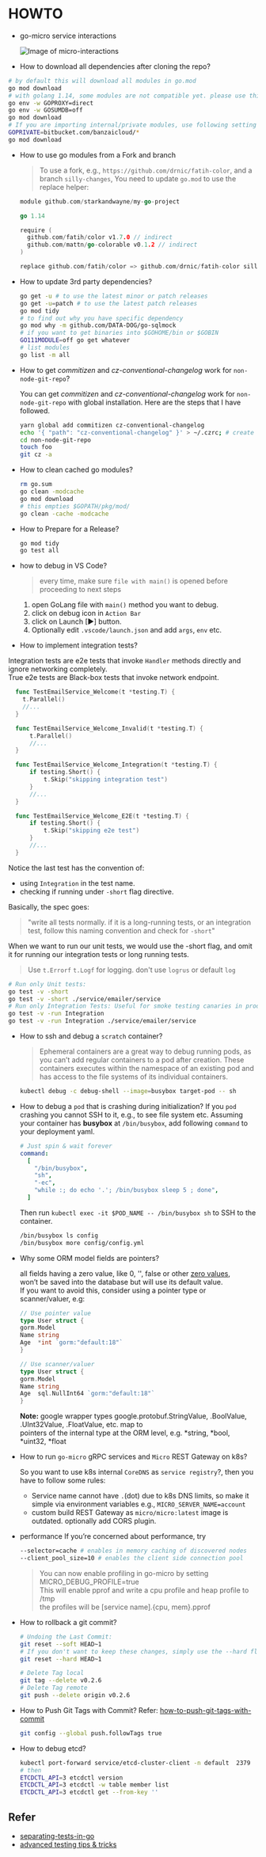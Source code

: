 # HOWTO

- go-micro service interactions

  ![Image of micro-interactions](../images/micro-interactions.png)

- How to download all dependencies after cloning the repo?

```bash
# by default this will download all modules in go.mod
go mod download
# with golang 1.14, some modules are not compatible yet. please use this as temp solution.
go env -w GOPROXY=direct
go env -w GOSUMDB=off
go mod download
# If you are importing internal/private modules, use following setting with `go mod download`
GOPRIVATE=bitbucket.com/banzaicloud/*
go mod download
```

- How to use go modules from a Fork and branch

  > To use a fork, e.g., `https://github.com/drnic/fatih-color`, and a branch `silly-changes`, You need to update `go.mod` to use the replace helper:

  ```go
  module github.com/starkandwayne/my-go-project

  go 1.14

  require (
    github.com/fatih/color v1.7.0 // indirect
    github.com/mattn/go-colorable v0.1.2 // indirect
  )

  replace github.com/fatih/color => github.com/drnic/fatih-color silly-change
  ```

- How to update 3rd party dependencies?

  ```bash
  go get -u # to use the latest minor or patch releases
  go get -u=patch # to use the latest patch releases
  go mod tidy
  # to find out why you have specific dependency
  go mod why -m github.com/DATA-DOG/go-sqlmock
  # if you want to get binaries into $GOHOME/bin or $GOBIN
  GO111MODULE=off go get whatever
  # list modules
  go list -m all
  ```

- How to get _commitizen_ and _cz-conventional-changelog_ work for `non-node-git-repo`?

  You can  get _commitizen_ and _cz-conventional-changelog_ work for `non-node-git-repo` with global installation.
  Here are the steps that I have followed.

  ```bash
  yarn global add commitizen cz-conventional-changelog
  echo '{ "path": "cz-conventional-changelog" }' > ~/.czrc; # create .czrc
  cd non-node-git-repo
  touch foo
  git cz -a
  ```

- How to clean cached go modules?

  ```bash
  rm go.sum
  go clean -modcache
  go mod download
  # this empties $GOPATH/pkg/mod/
  go clean -cache -modcache
  ```

- How to Prepare for a Release?

  ```bash
  go mod tidy
  go test all
  ```

- how to debug in VS Code?

  > every time, make sure `file with main()` is opened before proceeding to next steps

  1. open GoLang file with `main()` method you want to debug.
  2. click on debug icon in `Action Bar`
  3. click on Launch [▶] button.
  4. Optionally edit `.vscode/launch.json` and add `args`, `env` etc.

- How to implement integration tests?

Integration tests are e2e tests that invoke `Handler` methods directly and ignore networking completely.<br/>
True e2e tests are Black-box tests that invoke network endpoint.

```go
  func TestEmailService_Welcome(t *testing.T) {
    t.Parallel()
    //...
  }

  func TestEmailService_Welcome_Invalid(t *testing.T) {
      t.Parallel()
      //...
  }

  func TestEmailService_Welcome_Integration(t *testing.T) {
      if testing.Short() {
          t.Skip("skipping integration test")
      }
      //...
  }

  func TestEmailService_Welcome_E2E(t *testing.T) {
      if testing.Short() {
          t.Skip("skipping e2e test")
      }
      //...
  }
```

Notice the last test has the convention of:

- using `Integration` in the test name.
- checking if running under `-short` flag directive.

Basically, the spec goes:

> "write all tests normally. if it is a long-running tests, or an integration test, follow this naming convention and check for `-short`"

When we want to run our unit tests, we would use the -short flag, and omit it for running our integration tests or long running tests.

> Use `t.Errorf` `t.Logf` for logging. don't use `logrus` or default `log`

```bash
# Run only Unit tests:
go test -v -short
go test -v -short ./service/emailer/service
# Run only Integration Tests: Useful for smoke testing canaries in production.
go test -v -run Integration
go test -v -run Integration ./service/emailer/service
```

- How to ssh and debug a `scratch` container?

  > Ephemeral containers are a great way to debug running pods, as you can’t add regular containers to a pod after creation.
  > These containers executes within the namespace of an existing pod and has access to the file systems of its individual containers.

  ```bash
  kubectl debug -c debug-shell --image=busybox target-pod -- sh
  ```

- How to debug a `pod` that is crashing during initialization?
  If you `pod` crashing you cannot SSH to it, e.g., to see file system etc.
  Assuming your container has **busybox** at `/bin/busybox`, add following `command` to your deployment yaml.

  ```yaml
  # Just spin & wait forever
  command:
    [
      "/bin/busybox",
      "sh",
      "-ec",
      "while :; do echo '.'; /bin/busybox sleep 5 ; done",
    ]
  ```

  Then run `kubectl exec -it $POD_NAME -- /bin/busybox sh` to SSH to the container.

  ```bash
  /bin/busybox ls config
  /bin/busybox more config/config.yml
  ```

- Why some ORM model fields are pointers?

  all fields having a zero value, like 0, '', false or other [zero values](https://tour.golang.org/basics/12), <br/>
  won’t be saved into the database but will use its default value.<br/>
  If you want to avoid this, consider using a pointer type or scanner/valuer, e.g:

  ```go
  // Use pointer value
  type User struct {
  gorm.Model
  Name string
  Age  *int `gorm:"default:18"`
  }

  // Use scanner/valuer
  type User struct {
  gorm.Model
  Name string
  Age  sql.NullInt64 `gorm:"default:18"`
  }
  ```

  **Note:** google wrapper types google.protobuf.StringValue, .BoolValue, .UInt32Value, .FloatValue, etc. map to <br/>
  pointers of the internal type at the ORM level, e.g. *string, *bool, *uint32, *float <br/>

- How to run `go-micro` gRPC services and `Micro` REST Gateway on k8s?

  So you want to use k8s internal `CoreDNS` as `service registry`?, then you have to follow some rules:

  - Service name cannot have `.`(dot) due to k8s DNS limits, so make it simple via environment variables e.g., `MICRO_SERVER_NAME=account`
  - custom build REST Gateway as `micro/micro:latest` image is outdated. optionally add CORS plugin.

- performance
  If you’re concerned about performance, try

  ```bash
  --selector=cache # enables in memory caching of discovered nodes
  --client_pool_size=10 # enables the client side connection pool
  ```

  > You can now enable profiling in go-micro by setting MICRO_DEBUG_PROFILE=true<br/>
  > This will enable pprof and write a cpu profile and heap profile to /tmp<br/>
  > the profiles will be [service name].{cpu, mem}.pprof

- How to rollback a git commit?

  ```bash
  # Undoing the Last Commit:
  git reset --soft HEAD~1
  # If you don't want to keep these changes, simply use the --hard flag.
  git reset --hard HEAD~1

  # Delete Tag local
  git tag --delete v0.2.6
  # Delete Tag remote
  git push --delete origin v0.2.6
  ```

- How to Push Git Tags with Commit?
  Refer: [how-to-push-git-tags-with-commit](https://blog.ssanj.net/posts/2018-10-30-how-to-push-git-tags-with-commit.html)

  ```bash
  git config --global push.followTags true
  ```

- How to debug etcd?

  ```bash
  kubectl port-forward service/etcd-cluster-client -n default  2379
  # then
  ETCDCTL_API=3 etcdctl version
  ETCDCTL_API=3 etcdctl -w table member list
  ETCDCTL_API=3 etcdctl get --from-key ''
  ```

## Refer

- [separating-tests-in-go](https://filipnikolovski.com/separating-tests-in-go/)
- [advanced testing tips & tricks](https://medium.com/@povilasve/go-advanced-tips-tricks-a872503ac859)
